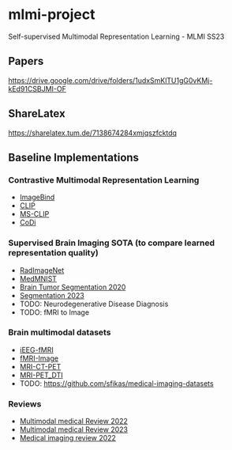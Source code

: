 # mlmi-project
Self-supervised Multimodal Representation Learning - MLMI SS23

## Papers
https://drive.google.com/drive/folders/1udxSmKlTU1gG0vKMj-kEd91CSBJMI-OF

## ShareLatex
https://sharelatex.tum.de/7138674284xmjqszfcktdq

## Baseline Implementations
### Contrastive Multimodal Representation Learning
- [ImageBind](https://github.com/facebookresearch/ImageBind)
- [CLIP](https://github.com/openai/CLIP)
- [MS-CLIP](https://github.com/Hxyou/MSCLIP)
- [CoDi](https://github.com/microsoft/i-Code/tree/main/i-Code-V3)

### Supervised Brain Imaging SOTA (to compare learned representation quality)
- [RadImageNet](https://github.com/BMEII-AI/RadImageNet)
- [MedMNIST](https://medmnist.com/)
- [Brain Tumor Segmentation 2020](https://arxiv.org/abs/2004.10664)
- [Segmentation 2023](https://arxiv.org/abs/2306.03730)
- TODO: Neurodegenerative Disease Diagnosis
- TODO: fMRI to Image

### Brain multimodal datasets
- [iEEG-fMRI](https://www.nature.com/articles/s41597-022-01173-0)
- [fMRI-Image](http://naturalscenesdataset.org/)
- [MRI-CT-PET](http://www.oasis-brains.org/)
- [MRI-PET_DTI](https://tadpole.grand-challenge.org/Data/)
- TODO: https://github.com/sfikas/medical-imaging-datasets

### Reviews
- [Multimodal medical Review 2022](https://drive.google.com/file/d/1Bm9KTSyNnRDZkC6DUCkqacq80k18Jk4X/view?usp=drive_link)
- [Multimodal medical Review 2023](https://www.nature.com/articles/s41746-023-00811-0)
- [Medical imaging review 2022](https://www.nature.com/articles/s41746-022-00592-y)
